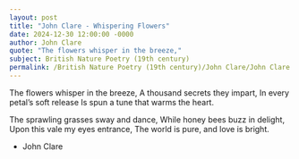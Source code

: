 ```yaml
---
layout: post
title: "John Clare - Whispering Flowers"
date: 2024-12-30 12:00:00 -0000
author: John Clare
quote: "The flowers whisper in the breeze,"
subject: British Nature Poetry (19th century)
permalink: /British Nature Poetry (19th century)/John Clare/John Clare - Whispering Flowers
---
```


The flowers whisper in the breeze,
   A thousand secrets they impart,
In every petal’s soft release
   Is spun a tune that warms the heart.

The sprawling grasses sway and dance,
   While honey bees buzz in delight,
Upon this vale my eyes entrance,
   The world is pure, and love is bright.

- John Clare
